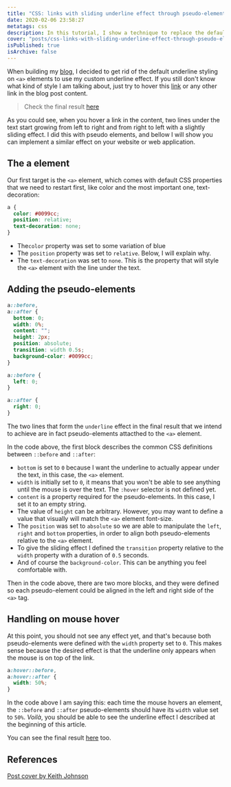 ```yaml
---
title: "CSS: links with sliding underline effect through pseudo-elements"
date: 2020-02-06 23:58:27
metatags: css
description: In this tutorial, I show a technique to replace the default underline effect using pseud-elements.
cover: "posts/css-links-with-sliding-underline-effect-through-pseudo-elements.jpg"
isPublished: true
isArchive: false
---
```


When building my [blog](https://changani.me), I decided to get rid of the default underline styling on `<a>` elements to use my custom underline effect. If you still don't know what kind of style I am talking about, just try to hover this [link](https://changani.me) or any other link in the blog post content.

> Check the final result [here](https://codepen.io/firminochangani/pen/mdJdKGY)

As you could see, when you hover a link in the content, two lines under the text start growing from left to right and from right to left with a slightly sliding effect. I did this with pseudo elements, and bellow I will show you can implement a similar effect on your website or web application.

## The a element

Our first target is the `<a>` element, which comes with default CSS properties that we need to restart first, like color and the most important one, text-decoration:

```css
a {
  color: #0099cc;
  position: relative;
  text-decoration: none;
}
```

- The`color` property was set to some variation of blue
- The `position` property was set to `relative`. Below, I will explain why.
- The `text-decoration` was set to `none`. This is the property that will style the `<a>` element with the line under the text.

## Adding the pseudo-elements

```css
a::before,
a::after {
  bottom: 0;
  width: 0%;
  content: "";
  height: 2px;
  position: absolute;
  transition: width 0.5s;
  background-color: #0099cc;
}

a::before {
  left: 0;
}

a::after {
  right: 0;
}
```

The two lines that form the `underline` effect in the final result that we intend to achieve are in fact pseudo-elements attacthed to the `<a>` element.

In the code above, the first block describes the common CSS definitions between `::before` and `::after`:

- `bottom` is set to `0` because I want the underline to actually appear under the text, in this case, the `<a>` element.
- `width` is initially set to `0`, it means that you won't be able to see anything until the mouse is over the text. The `:hover` selector is not defined yet.
- `content` is a property required for the pseudo-elements. In this case, I set it to an empty string.
- The value of `height` can be arbitrary. However, you may want to define a value that visually will match the `<a>` element font-size.
- The `position` was set to `absolute` so we are able to manipulate the `left`, `right` and `bottom` properties, in order to align both pseudo-elements relative to the `<a>` element.
- To give the sliding effect I defined the `transition` property relative to the `width` property with a duration of `0.5` seconds.
- And of course the `background-color`. This can be anything you feel comfortable with.

Then in the code above, there are two more blocks, and they were defined so each pseudo-element could be aligned in the left and right side of the `<a>` tag.

## Handling on mouse hover

At this point, you should not see any effect yet, and that's because both pseudo-elements were defined with the `width` property set to `0`. This makes sense because the desired effect is that the underline only appears when the mouse is on top of the link.

```css
a:hover::before,
a:hover::after {
  width: 50%;
}
```

In the code above I am saying this: each time the mouse hovers an element, the `::before` and `::after` pseudo-elements should have its `width` value set to `50%`. _Voilà_, you should be able to see the underline effect I described at the beginning of this article.

You can see the final result [here](https://codepen.io/firminochangani/pen/mdJdKGY) too.

## References

[Post cover by Keith Johnson](https://unsplash.com/photos/iCmw64XrJFI)
